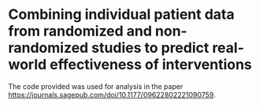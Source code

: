 
<!-- README.md is generated from README.Rmd. Please edit that file -->

# Combining individual patient data from randomized and non-randomized studies to predict real-world effectiveness of interventions

The code provided was used for analysis in the paper
<https://journals.sagepub.com/doi/10.1177/09622802221090759>.
